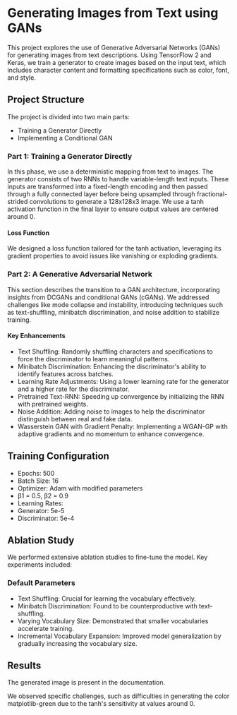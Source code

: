 
# Generating Images from Text using GANs

This project explores the use of Generative Adversarial Networks (GANs) for generating images from text descriptions. Using TensorFlow 2 and Keras, we train a generator to create images based on the input text, which includes character content and formatting specifications such as color, font, and style.

## Project Structure
The project is divided into two main parts:

- Training a Generator Directly
- Implementing a Conditional GAN

### Part 1: Training a Generator Directly
In this phase, we use a deterministic mapping from text to images. The generator consists of two RNNs to handle variable-length text inputs. These inputs are transformed into a fixed-length encoding and then passed through a fully connected layer before being upsampled through fractional-strided convolutions to generate a 128x128x3 image. We use a tanh activation function in the final layer to ensure output values are centered around 0.

#### Loss Function
We designed a loss function tailored for the tanh activation, leveraging its gradient properties to avoid issues like vanishing or exploding gradients.

### Part 2: A Generative Adversarial Network
This section describes the transition to a GAN architecture, incorporating insights from DCGANs and conditional GANs (cGANs). We addressed challenges like mode collapse and instability, introducing techniques such as text-shuffling, minibatch discrimination, and noise addition to stabilize training.

#### Key Enhancements
-  Text Shuffling: Randomly shuffling characters and specifications to force the discriminator to learn meaningful patterns.
- Minibatch Discrimination: Enhancing the discriminator's ability to identify features across batches.
- Learning Rate Adjustments: Using a lower learning rate for the generator and a higher rate for the discriminator.
- Pretrained Text-RNN: Speeding up convergence by initializing the RNN with pretrained weights.
- Noise Addition: Adding noise to images to help the discriminator distinguish between real and fake data.
- Wasserstein GAN with Gradient Penalty: Implementing a WGAN-GP with adaptive gradients and no momentum to enhance convergence.
## Training Configuration
- Epochs: 500
- Batch Size: 16
- Optimizer: Adam with modified parameters
- β1 = 0.5, β2 = 0.9
- Learning Rates:
- Generator: 5e-5
- Discriminator: 5e-4

## Ablation Study
We performed extensive ablation studies to fine-tune the model. Key experiments included:

### Default Parameters
- Text Shuffling: Crucial for learning the vocabulary effectively.
- Minibatch Discrimination: Found to be counterproductive with text-shuffling.
- Varying Vocabulary Size: Demonstrated that smaller vocabularies accelerate training.
- Incremental Vocabulary Expansion: Improved model generalization by gradually increasing the vocabulary size.

## Results
The generated image is present in the documentation.

We observed specific challenges, such as difficulties in generating the color matplotlib-green due to the tanh's sensitivity at values around 0.
